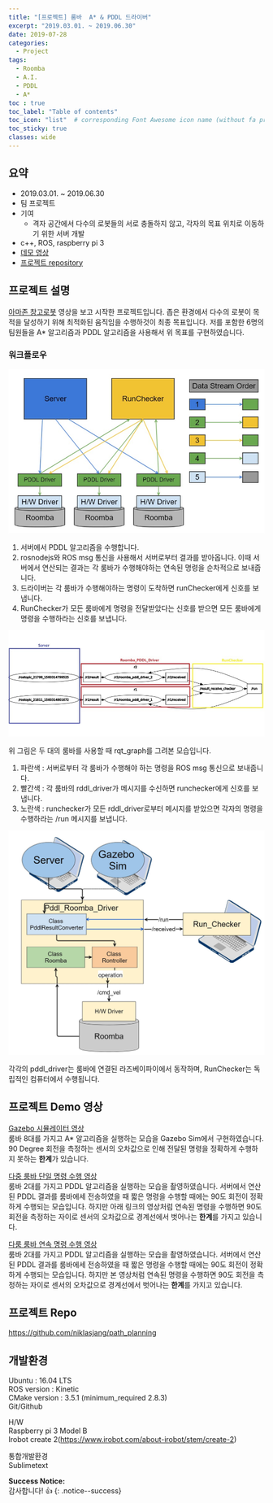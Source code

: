 ```yaml
---
title: "[프로젝트] 룸바  A* & PDDL 드라이버"
excerpt: "2019.03.01. ~ 2019.06.30"
date: 2019-07-28
categories:
  - Project
tags:
  - Roomba
  - A.I.
  - PDDL
  - A*
toc : true
toc_label: "Table of contents"
toc_icon: "list"  # corresponding Font Awesome icon name (without fa prefix)
toc_sticky: true
classes: wide  
---
```


## 요약
- 2019.03.01. ~ 2019.06.30
- 팀 프로젝트
- 기여
  - 격자 공간에서 다수의 로봇들의 서로 충돌하지 않고, 각자의 목표 위치로 이동하기 위한 서버 개발
- c++, ROS, raspberry pi 3
- [데모 영상](https://youtu.be/i-6bfpRTpEc)
- [프로젝트 repository](https://github.com/hwanseok-dev/path_planning)

## 프로젝트 설명

[아마존 창고로봇](https://www.youtube.com/watch?v=Ox05Bks2Q3s) 영상을 보고 시작한 프로젝트입니다. 좁은 환경에서 다수의 로봇이 목적을 달성하기 위해 최적화된 움직임을 수행하것이 최종 목표입니다. 저를 포함한 6명의 팀원들을 A* 알고리즘과 PDDL 알고리즘을 사용해서 위 목표를 구현하였습니다. 

### 워크플로우

![CallBack-Thread-all](/assets/images/projects/roomba/CallBack-Thread-all.jpg)  

1. 서버에서 PDDL 알고리즘을 수행합니다.
2. rosnodejs와 ROS msg 통신을 사용해서 서버로부터 결과를 받아옵니다. 이때 서버에서 연산되는 결과는 각 룸바가 수행해야하는 연속된 명령을 순차적으로 보내줍니다.
3. 드라이버는 각 룸바가 수행해야하는 명령이 도착하면 runChecker에게 신호를 보냅니다.
4. RunChecker가 모든 룸바에게 명령을 전달받았다는 신호를 받으면 모든 룸바에게 명령을 수행하라는 신호를 보냅니다.

![driver_rqt_graph](/assets/images/projects/roomba/driver_rqt_graph.jpg)

위 그림은 두 대의 룸바를 사용할 때 rqt_graph를 그려본 모습입니다.  

1. 파란색 : 서버로부터 각 룸바가 수행해야 하는 명령을 ROS msg 통신으로 보내줍니다.
2. 빨간색 : 각 룸바의 rddl_driver가 메시지를 수신하면 runchecker에게 신호를 보냅니다.
3. 노란색 : runchecker가 모든 rddl_driver로부터 메시지를 받았으면 각자의 명령을 수행하라는 /run 메시지를 보냅니다.

![pddl-driver-diagram](/assets/images/projects/roomba/pddl-driver-diagram.jpg)  

각각의 pddl_driver는 룸바에 연결된 라즈베이파이에서 동작하며, RunChecker는 독립적인 컴퓨터에서 수행됩니다. 

## 프로젝트 Demo 영상


[Gazebo 시뮬레이터 영상](https://youtu.be/uGnAFQer308)  
룸바 8대를 가지고 A* 알고리즘을 실행하는 모습을 Gazebo Sim에서 구현하였습니다. 90 Degree 회전을 측정하는 센서의 오차값으로 인해 전달된 명령을 정확하게 수행하지 못하는 **한계**가 있습니다.  

[다중 룸바 단일 명령 수행 영상](https://youtu.be/i-6bfpRTpEc)  
룸바 2대를 가지고 PDDL 알고리즘을 실행하는 모습을 촬영하였습니다.  서버에서 연산된 PDDL 결과를 룸바에세 전송하였을 때 짧은 명령을 수행할 때에는 90도 회전이 정확하게 수행되는 모습입니다. 하지만 아래 링크의 영상처럼 연속된 명령을 수행하면 90도 회전을 측정하는 자이로 센서의 오차값으로 경계선에서 벗어나는 **한계**를 가지고 있습니다.  

[다룸 룸바 연속 명령 수행 영상](https://youtu.be/GrBQo4zfoUY)  
룸바 2대를 가지고 PDDL 알고리즘을 실행하는 모습을 촬영하였습니다.  서버에서 연산된 PDDL 결과를 룸바에세 전송하였을 때 짧은 명령을 수행할 때에는 90도 회전이 정확하게 수행되는 모습입니다. 하지만 본 영상처럼 연속된 명령을 수행하면 90도 회전을 측정하는 자이로 센서의 오차값으로 경계선에서 벗어나는 **한계**를 가지고 있습니다.  

## 프로젝트 Repo

<https://github.com/niklasjang/path_planning>  

## 개발환경

Ubuntu : 16.04 LTS  
ROS version : Kinetic  
CMake version : 3.5.1 (minimum_required 2.8.3)  
Git/Github  

H/W  
Raspberry pi 3 Model B  
Irobot create 2(https://www.irobot.com/about-irobot/stem/create-2)  

통합개발환경  
Sublimetext  

**Success Notice:**  
감사합니다! :+1:
{: .notice--success}